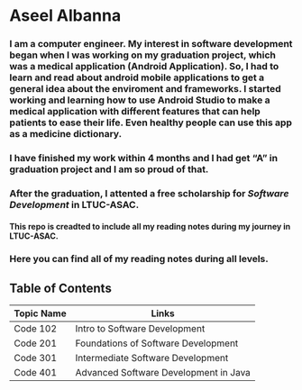 # Aseel Albanna
### I am a computer engineer. My interest in software development began when I was working on my graduation project, which was a medical application (Android Application). So, I had to learn and read about android mobile applications to get a general idea about the enviroment and frameworks. I started working and learning how to use Android Studio to make a medical application with different features that can help patients to ease their life. Even healthy people can use this app as a medicine dictionary.
### I have finished my work within 4 months and I had get “A” in graduation project and I am so proud of that. 
### After the graduation, I attented a free scholarship for ***Software Development*** in LTUC-ASAC.
#### This repo is creadted to include all my reading notes during my journey in LTUC-ASAC.
### Here you can find all of my reading notes during all levels.

## Table of Contents
Topic Name | Links
---------- | -----
Code 102 | Intro to Software Development  | [Repo 1](https://github.com/Aseel-Banna/code-101-reading-notes)
Code 201 | Foundations of Software Development | [Repo 2](https://github.com/Aseel-Banna/code-201-reading-notes)
Code 301 | Intermediate Software Development | [Repo 3](https://github.com/Aseel-Banna/code-301-reading-notes)
Code 401 | Advanced Software Development in Java | [Repo 4](https://github.com/Aseel-Banna/code-401-reading-notes)
